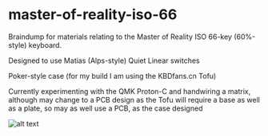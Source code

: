 # master-of-reality-iso-66

Braindump for materials relating to the Master of Reality ISO 66-key (60%-style) keyboard.

Designed to use Matias (Alps-style) Quiet Linear switches

Poker-style case (for my build I am using the KBDfans.cn Tofu)

Currently experimenting with the QMK Proton-C and handwiring a matrix, although may change to a PCB design as the Tofu will require a base as well as a plate, so may as well use a PCB, as the case designed

![alt text](master/66_MOR_design.png?raw=true "Keyboard design")
